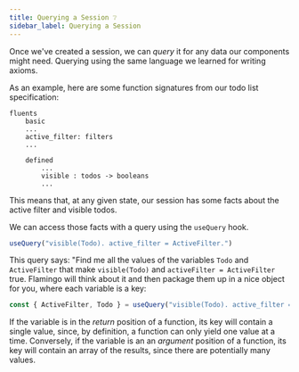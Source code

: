 ```yaml
---
title: Querying a Session ❔
sidebar_label: Querying a Session
---
```


Once we've created a session, we can _query_ it
for any data our components might need. Querying
using the same language we learned for writing axioms.

As an example, here are some function signatures from
our todo list specification:

```alm
fluents
    basic
    ...
    active_filter: filters
    ...

    defined
        ...
        visible : todos -> booleans
        ...
```

This means that, at any given state, our session has
some facts about the active filter and visible todos.

We can access those facts with a query using the
`useQuery` hook.

```jsx
useQuery("visible(Todo). active_filter = ActiveFilter.") 
```

This query says: "Find me all the values of the variables `Todo`
and `ActiveFilter` that make `visible(Todo)` and `activeFilter = ActiveFilter`
true. Flamingo will think about it and then package them up in
a nice object for you, where each variable is a key:

```jsx
const { ActiveFilter, Todo } = useQuery("visible(Todo). active_filter = ActiveFilter.");
```

If the variable is in the _return_ position of a function, its key will contain
a single value, since, by definition, a function can only yield one value at a time.
Conversely, if the variable is an an _argument_ position of a function, its key
will contain an array of the results, since there are potentially many values.

